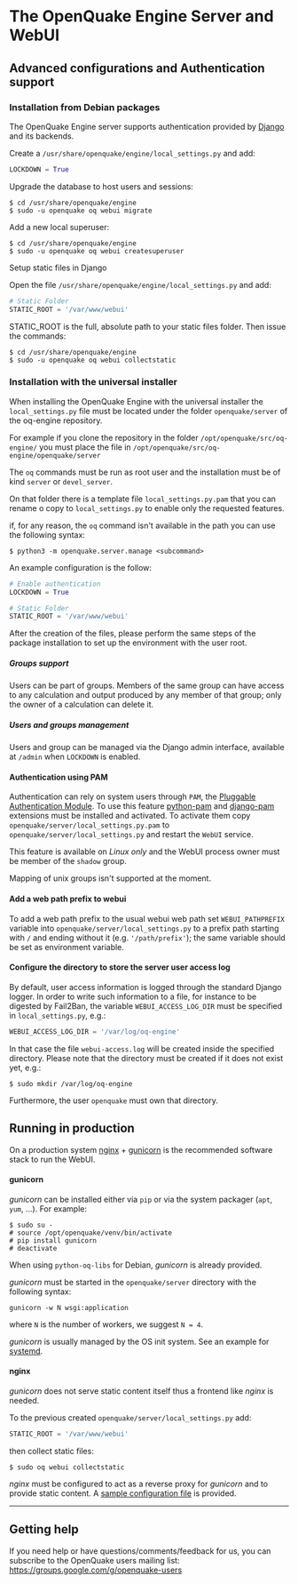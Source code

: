 # The OpenQuake Engine Server and WebUI

## Advanced configurations and Authentication support

### Installation from Debian packages

The OpenQuake Engine server supports authentication provided by [Django](https://docs.djangoproject.com/en/stable/topics/auth/) and its backends.

Create a `/usr/share/openquake/engine/local_settings.py` and add:
```python
LOCKDOWN = True
```

Upgrade the database to host users and sessions:
```console
$ cd /usr/share/openquake/engine
$ sudo -u openquake oq webui migrate 
```

Add a new local superuser:
```console
$ cd /usr/share/openquake/engine
$ sudo -u openquake oq webui createsuperuser
```

Setup static files in Django

Open the file `/usr/share/openquake/engine/local_settings.py` and add:
```python
# Static Folder
STATIC_ROOT = '/var/www/webui'
```
STATIC_ROOT is the full, absolute path to your static files folder.
Then issue the commands:

```console
$ cd /usr/share/openquake/engine
$ sudo -u openquake oq webui collectstatic
```

### Installation with the universal installer

When installing the OpenQuake Engine with the universal installer the `local_settings.py` file must be located under the folder `openquake/server` of the oq-engine repository.

For example if you clone the repository in the folder `/opt/openquake/src/oq-engine/` you must place the file in `/opt/openquake/src/oq-engine/openquake/server`

The `oq` commands must be run as root user and the installation must be of kind `server` or `devel_server`.

On that folder there is a template file `local_settings.py.pam` that you can rename o copy to `local_settings.py` to enable only the requested features.

if, for any reason, the `oq` command isn't available in the path you can use the following syntax:

```console
$ python3 -m openquake.server.manage <subcommand> 
```
An example configuration is the follow:

```python
# Enable authentication
LOCKDOWN = True

# Static Folder
STATIC_ROOT = '/var/www/webui'
```

After the creation of the files, please perform the same steps of the package installation to set up the environment with the user root.

##### Groups support

Users can be part of groups. Members of the same group can have access to any calculation and output produced by any member of that group; only the owner of a calculation can delete it.


##### Users and groups management

Users and group can be managed via the Django admin interface, available at `/admin` when `LOCKDOWN` is enabled.


#### Authentication using PAM
Authentication can rely on system users through `PAM`, the [Pluggable Authentication Module](https://en.wikipedia.org/wiki/Pluggable_authentication_module). To use this feature [python-pam](https://github.com/FirefighterBlu3/python-pam) and [django-pam](https://github.com/cnobile2012/django-pam) extensions must be installed and activated. To activate them copy `openquake/server/local_settings.py.pam` to `openquake/server/local_settings.py` and restart the `WebUI` service.

This feature is available on _Linux only_ and the WebUI process owner must be member of the `shadow` group.

Mapping of unix groups isn't supported at the moment.

#### Add a web path prefix to webui

To add a web path prefix to the usual webui web path set ``WEBUI_PATHPREFIX`` variable into ``openquake/server/local_settings.py`` to a prefix path starting with ``/`` and ending without it (e.g. ``'/path/prefix'``); the same variable should be set as environment variable.

#### Configure the directory to store the server user access log

By default, user access information is logged through the standard Django logger. In order to write such information to a file, for instance to be digested by Fail2Ban, the variable `WEBUI_ACCESS_LOG_DIR` must be specified in `local_settings.py`, e.g.:
```python
WEBUI_ACCESS_LOG_DIR = '/var/log/oq-engine'
```
In that case the file `webui-access.log` will be created inside the specified directory.
Please note that the directory must be created if it does not exist yet, e.g.:
```console
$ sudo mkdir /var/log/oq-engine
```
Furthermore, the user `openquake` must own that directory.

## Running in production

On a production system [nginx](http://nginx.org/en/) + [gunicorn](http://gunicorn.org/) is the recommended software stack to run the WebUI.

#### gunicorn

*gunicorn* can be installed either via `pip` or via the system packager (`apt`, `yum`, ...). For example:

```console
$ sudo su -
# source /opt/openquake/venv/bin/activate
# pip install gunicorn
# deactivate
```

When using `python-oq-libs` for Debian, *gunicorn* is already provided.

*gunicorn* must be started in the `openquake/server` directory with the following syntax:

```console
gunicorn -w N wsgi:application
```

where `N` is the number of workers, we suggest `N = 4`.

*gunicorn* is usually managed by the OS init system. See an example for [systemd](../../debian/systemd/openquake-webui.service).

#### nginx

*gunicorn* does not serve static content itself thus a frontend like *nginx* is needed.

To the previous created `openquake/server/local_settings.py` add:

```python
STATIC_ROOT = '/var/www/webui'
```

then collect static files:

```console
$ sudo oq webui collectstatic
```

*nginx* must be configured to act as a reverse proxy for *gunicorn* and to provide static content. A [sample configuration file](examples/nginx.md) is provided.

***

## Getting help
If you need help or have questions/comments/feedback for us, you can subscribe to the OpenQuake users mailing list: https://groups.google.com/g/openquake-users
